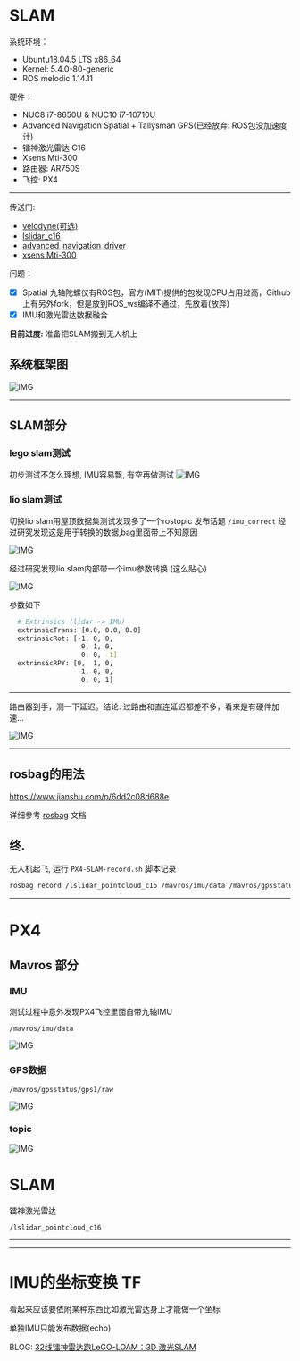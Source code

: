 # SLAM

系统环境： 
- Ubuntu18.04.5 LTS x86_64 
- Kernel: 5.4.0-80-generic
- ROS melodic 1.14.11

硬件：
- NUC8 i7-8650U & NUC10 i7-10710U
- Advanced Navigation Spatial + Tallysman GPS(已经放弃: ROS包没加速度计)
- 镭神激光雷达 C16
- Xsens Mti-300
- 路由器: AR750S
- 飞控: PX4
----

传送门: 
* [velodyne(可选)](data/Velodyne_16.md)
* [lslidar_c16](data/lslidar_c16.md)
* [advanced_navigation_driver](data/Spatial.md)
* [xsens Mti-300](data/MTi-300.md)

问题：

- [x] Spatial 九轴陀螺仪有ROS包，官方(MIT)提供的包发现CPU占用过高，Github上有另外fork，但是放到ROS_ws编译不通过，先放着(放弃)
- [x] IMU和激光雷达数据融合

**目前进度:** 准备把SLAM搬到无人机上    

## 系统框架图

![IMG](pictures/frame-v0.2.png)

----

## SLAM部分

### lego slam测试
初步测试不怎么理想, IMU容易飘, 有空再做测试
![IMG](pictures/lego-slam.png)

### lio slam测试

切换lio slam用屋顶数据集测试发现多了一个rostopic 发布话题 `/imu_correct` 经过研究发现这是用于转换的数据,bag里面带上不知原因   

![IMG](pictures/roof-dataset.png)

经过研究发现lio slam内部带一个imu参数转换 (这么贴心)

![IMG](pictures/imu_raw-imu_correct.png)

参数如下

``` bash
  # Extrinsics (lidar -> IMU)
  extrinsicTrans: [0.0, 0.0, 0.0]
  extrinsicRot: [-1, 0, 0,
                  0, 1, 0,
                  0, 0, -1]
  extrinsicRPY: [0,  1, 0,
                 -1, 0, 0,
                  0, 0, 1]
```

----
路由器到手，测一下延迟。结论: 过路由和直连延迟都差不多，看来是有硬件加速...

![IMG](pictures/ping.png)


----

## rosbag的用法
https://www.jianshu.com/p/6dd2c08d688e      

详细参考 [rosbag](data/rosbag.md) 文档

## 终.
无人机起飞, 运行 `PX4-SLAM-record.sh` 脚本记录
``` bash
rosbag record /lslidar_pointcloud_c16 /mavros/imu/data /mavros/gpsstatus/gps1/raw
```

----
# PX4 

## Mavros 部分

### IMU
测试过程中意外发现PX4飞控里面自带九轴IMU
```
/mavros/imu/data
```

![IMG](pictures/mavros_imudata.png)

### GPS数据
```
/mavros/gpsstatus/gps1/raw
```
![IMG](pictures/mavros_gps.png)

### topic
![IMG](pictures/mavros_topic.png)

# SLAM

镭神激光雷达
```
/lslidar_pointcloud_c16
```


----

----
# IMU的坐标变换 TF
看起来应该要依附某种东西比如激光雷达身上才能做一个坐标

单独IMU只能发布数据(echo)

BLOG: [32线镭神雷达跑LeGO-LOAM：3D 激光SLAM](https://blog.csdn.net/weixin_44208916/article/details/106094490)

